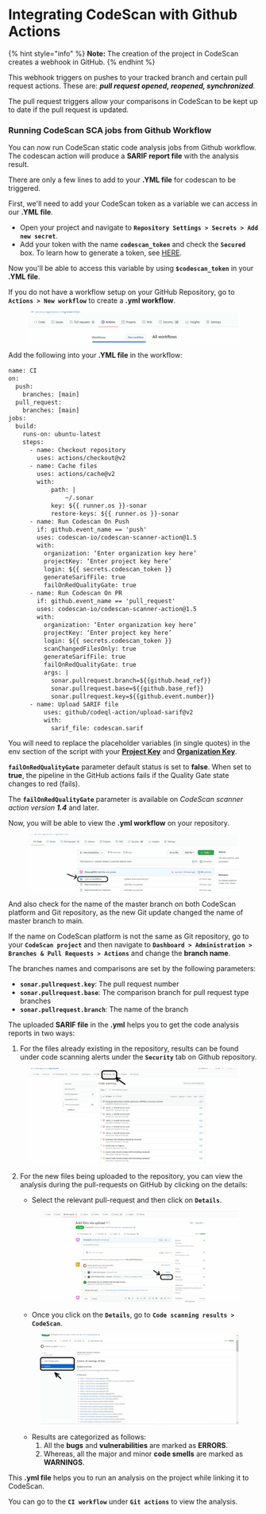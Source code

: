 # Integrating CodeScan with Github Actions

{% hint style="info" %}
**Note:** The creation of the project in CodeScan creates a webhook in GitHub.
{% endhint %}

This webhook triggers on pushes to your tracked branch and certain pull request actions. These are: _**pull request opened, reopened, synchronized**_.

The pull request triggers allow your comparisons in CodeScan to be kept up to date if the pull request is updated.

### Running CodeScan SCA jobs from Github Workflow <a href="#running-codescan-sca-jobs-from-github-workflow" id="running-codescan-sca-jobs-from-github-workflow"></a>

You can now run CodeScan static code analysis jobs from Github workflow. The codescan action will produce a **SARIF report file** with the analysis result.

There are only a few lines to add to your **.YML file** for codescan to be triggered.

First, we'll need to add your CodeScan token as a variable we can access in our **.YML file**.

* Open your project and navigate to **`Repository Settings > Secrets > Add new secret`**.
* Add your token with the name **`codescan_token`** and check the **`Secured`** box. To learn how to generate a token, see [HERE](https://knowledgebase.autorabit.com/codescan/docs/generate-a-security-token).

Now you'll be able to access this variable by using **`$codescan_token`** in your **.YML file**.

If you do not have a workflow setup on your GitHub Repository, go to **`Actions > New workflow`** to create a **.yml workflow**.

<figure><img src="../../../../.gitbook/assets/image (522).png" alt=""><figcaption></figcaption></figure>

Add the following into your **.YML file** in the workflow:

```none
name: CI 
on: 
  push: 
    branches: [main] 
  pull_request: 
    branches: [main] 
jobs: 
  build: 
    runs-on: ubuntu-latest 
    steps: 
      - name: Checkout repository 
        uses: actions/checkout@v2 
      - name: Cache files 
        uses: actions/cache@v2 
        with: 
            path: | 
                ~/.sonar 
            key: ${{ runner.os }}-sonar 
            restore-keys: ${{ runner.os }}-sonar 
      - name: Run Codescan On Push 
        if: github.event_name == 'push' 
        uses: codescan-io/codescan-scanner-action@1.5 
        with: 
          organization: ‘Enter organization key here’ 
          projectKey: ‘Enter project key here’ 
          login: ${{ secrets.codescan_token }} 
          generateSarifFile: true 
          failOnRedQualityGate: true 
      - name: Run Codescan On PR 
        if: github.event_name == 'pull_request' 
        uses: codescan-io/codescan-scanner-action@1.5 
        with: 
          organization: ‘Enter organization key here’ 
          projectKey: ‘Enter project key here’ 
          login: ${{ secrets.codescan_token }} 
          scanChangedFilesOnly: true 
          generateSarifFile: true 
          failOnRedQualityGate: true 
          args: | 
            sonar.pullrequest.branch=${{github.head_ref}} 
            sonar.pullrequest.base=${{github.base_ref}} 
            sonar.pullrequest.key=${{github.event.number}} 
      - name: Upload SARIF file 
          uses: github/codeql-action/upload-sarif@v2 
          with: 
            sarif_file: codescan.sarif 
```

You will need to replace the placeholder variables (in single quotes) in the env section of the script with your [**Project Key**](https://knowledgebase.autorabit.com/codescan/docs/finding-your-project-key) and [**Organization Key**](https://knowledgebase.autorabit.com/codescan/docs/finding-your-organization-keys).

**`failOnRedQualityGate`** parameter default status is set to **false**. When set to **true**, the pipeline in the GitHub actions fails if the Quality Gate state changes to red (fails).

The **`failOnRedQualityGate`** parameter is available on _CodeScan scanner action version **1.4**_ and later.

Now, you will be able to view the **.yml workflow** on your repository.

<figure><img src="../../../../.gitbook/assets/image (523).png" alt=""><figcaption></figcaption></figure>

And also check for the name of the master branch on both CodeScan platform and Git repository, as the new Git update changed the name of master branch to main.

If the name on CodeScan platform is not the same as Git repository, go to your **`CodeScan project`** and then navigate to **`Dashboard > Administration > Branches & Pull Requests > Actions`** and change the **branch name**.

The branches names and comparisons are set by the following parameters:

* **`sonar.pullrequest.key`**: The pull request number
* **`sonar.pullrequest.base`**: The comparison branch for pull request type branches
* **`sonar.pullrequest.branch`**: The name of the branch

The uploaded **SARIF file** in the **.yml** helps you to get the code analysis reports in two ways:

1. For the files already existing in the repository, results can be found under code scanning alerts under the **`Security`** tab on Github repository.

<figure><img src="../../../../.gitbook/assets/image (524).png" alt=""><figcaption></figcaption></figure>

2.  For the new files being uploaded to the repository, you can view the analysis during the pull-requests on GitHub by clicking on the details:

    * Select the relevant pull-request and then click on **`Details`**.

    <figure><img src="../../../../.gitbook/assets/image (525).png" alt=""><figcaption></figcaption></figure>

    * Once you click on the **`Details`**, go to **`Code scanning results > CodeScan`**.

    <figure><img src="../../../../.gitbook/assets/image (526).png" alt=""><figcaption></figcaption></figure>

    * Results are categorized as follows:
      1. All the **bugs** and **vulnerabilities** are marked as **ERRORS**.
      2. Whereas, all the major and minor **code smells** are marked as **WARNINGS**.

This **.yml file** helps you to run an analysis on the project while linking it to CodeScan.

You can go to the **`CI workflow`** under **`Git actions`** to view the analysis.
